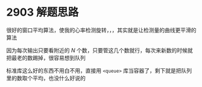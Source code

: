 # 2903 解题思路

很好的窗口平均算法，使我的心率检测旋转，，，其实就是让检测量的曲线更平滑的算法

因为每次输出只要看附近的 $N$ 个数，只要管这几个数就行，每次来新数的时候就把最老的数踢掉，很容易想到队列

标准库这么好的东西不用白不用，直接用 `<queue>` 库当容器了，剩下就是把队列里的数取个平均，也没什么好说的
